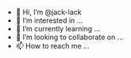 - 👋 Hi, I’m @jack-lack
- 👀 I’m interested in ...
- 🌱 I’m currently learning ...
- 💞️ I’m looking to collaborate on ...
- 📫 How to reach me ...

<!---
jack-lack/jack-lack is a ✨ special ✨ repository because its `README.md` (this file) appears on your GitHub profile.
You can click the Preview link to take a look at your changes.
--->
